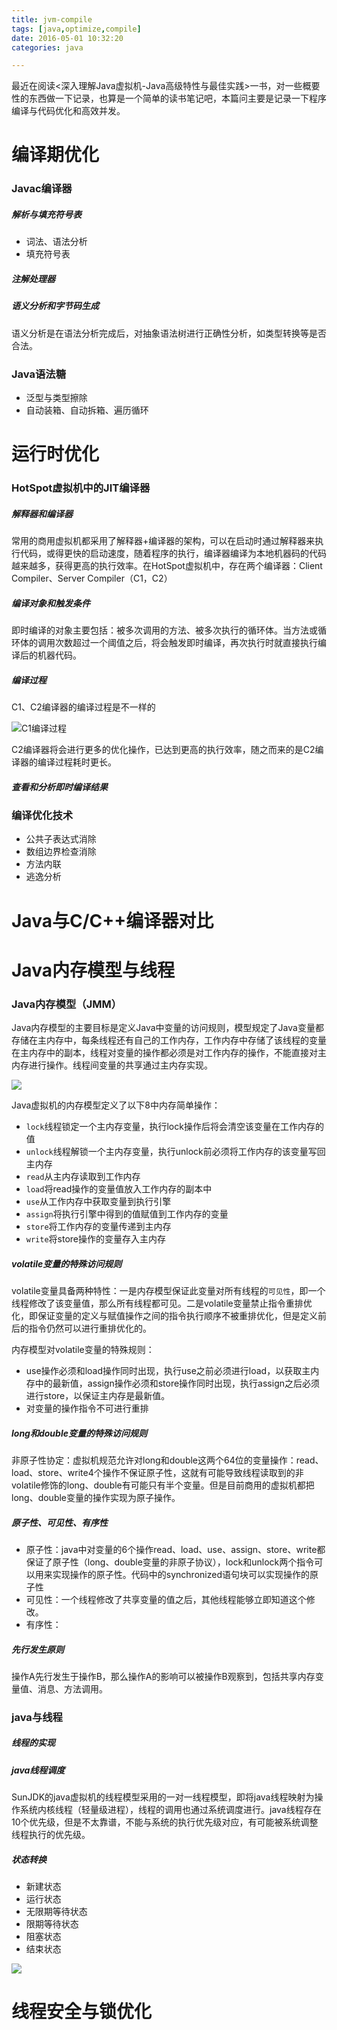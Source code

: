 ```yaml
---
title: jvm-compile
tags: [java,optimize,compile]
date: 2016-05-01 10:32:20
categories: java

---
```


最近在阅读<深入理解Java虚拟机-Java高级特性与最佳实践>一书，对一些概要性的东西做一下记录，也算是一个简单的读书笔记吧，本篇问主要是记录一下程序编译与代码优化和高效并发。

<!--more-->

# 编译期优化

### Javac编译器

##### 解析与填充符号表

* 词法、语法分析
* 填充符号表

##### 注解处理器

##### 语义分析和字节码生成

语义分析是在语法分析完成后，对抽象语法树进行正确性分析，如类型转换等是否合法。

### Java语法糖

* 泛型与类型擦除
* 自动装箱、自动拆箱、遍历循环

# 运行时优化

### HotSpot虚拟机中的JIT编译器

##### 解释器和编译器

常用的商用虚拟机都采用了解释器+编译器的架构，可以在启动时通过解释器来执行代码，或得更快的启动速度，随着程序的执行，编译器编译为本地机器码的代码越来越多，获得更高的执行效率。在HotSpot虚拟机中，存在两个编译器：Client Compiler、Server Compiler（C1，C2）

##### 编译对象和触发条件

即时编译的对象主要包括：被多次调用的方法、被多次执行的循环体。当方法或循环体的调用次数超过一个阈值之后，将会触发即时编译，再次执行时就直接执行编译后的机器代码。

##### 编译过程

C1、C2编译器的编译过程是不一样的

![C1编译过程](http://7xrny8.com1.z0.glb.clouddn.com/blog/1462077305601.png)

C2编译器将会进行更多的优化操作，已达到更高的执行效率，随之而来的是C2编译器的编译过程耗时更长。

##### 查看和分析即时编译结果

### 编译优化技术

* 公共子表达式消除
* 数组边界检查消除
* 方法内联
* 逃逸分析

# Java与C/C++编译器对比



# Java内存模型与线程

### Java内存模型（JMM）

Java内存模型的主要目标是定义Java中变量的访问规则，模型规定了Java变量都存储在主内存中，每条线程还有自己的工作内存，工作内存中存储了该线程的变量在主内存中的副本，线程对变量的操作都必须是对工作内存的操作，不能直接对主内存进行操作。线程间变量的共享通过主内存实现。

![](http://7xrny8.com1.z0.glb.clouddn.com/blog/1462109033753.png)

Java虚拟机的内存模型定义了以下8中内存简单操作：

* `lock`线程锁定一个主内存变量，执行lock操作后将会清空该变量在工作内存的值
* `unlock`线程解锁一个主内存变量，执行unlock前必须将工作内存的该变量写回主内存
* `read`从主内存读取到工作内存
* `load`将read操作的变量值放入工作内存的副本中
* `use`从工作内存中获取变量到执行引擎
* `assign`将执行引擎中得到的值赋值到工作内存的变量
* `store`将工作内存的变量传递到主内存
* `write`将store操作的变量存入主内存

##### volatile变量的特殊访问规则

volatile变量具备两种特性：一是内存模型保证此变量对所有线程的`可见性`，即一个线程修改了该变量值，那么所有线程都可见。二是volatile变量禁止指令重排优化，即保证变量的定义与赋值操作之间的指令执行顺序不被重排优化，但是定义前后的指令仍然可以进行重排优化的。

内存模型对volatile变量的特殊规则：

* use操作必须和load操作同时出现，执行use之前必须进行load，以获取主内存中的最新值，assign操作必须和store操作同时出现，执行assign之后必须进行store，以保证主内存是最新值。
* 对变量的操作指令不可进行重排

##### long和double变量的特殊访问规则

非原子性协定：虚拟机规范允许对long和double这两个64位的变量操作：read、load、store、write4个操作不保证原子性，这就有可能导致线程读取到的非volatile修饰的long、double有可能只有半个变量。但是目前商用的虚拟机都把long、double变量的操作实现为原子操作。

##### 原子性、可见性、有序性

* 原子性：java中对变量的6个操作read、load、use、assign、store、write都保证了原子性（long、double变量的非原子协议），lock和unlock两个指令可以用来实现操作的原子性。代码中的synchronized语句块可以实现操作的原子性
* 可见性：一个线程修改了共享变量的值之后，其他线程能够立即知道这个修改。
* 有序性：

##### 先行发生原则

操作A先行发生于操作B，那么操作A的影响可以被操作B观察到，包括共享内存变量值、消息、方法调用。

### java与线程

##### 线程的实现

##### java线程调度

SunJDK的java虚拟机的线程模型采用的一对一线程模型，即将java线程映射为操作系统内核线程（轻量级进程），线程的调用也通过系统调度进行。java线程存在10个优先级，但是不太靠谱，不能与系统的执行优先级对应，有可能被系统调整线程执行的优先级。

##### 状态转换

* 新建状态
* 运行状态
* 无限期等待状态
* 限期等待状态
* 阻塞状态
* 结束状态

![](http://7xrny8.com1.z0.glb.clouddn.com/blog/1462185675684.png)

# 线程安全与锁优化



